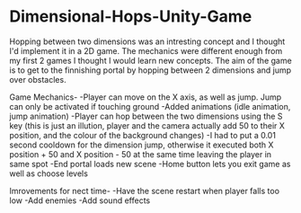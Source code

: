 # Dimensional-Hops-Unity-Game

Hopping between two dimensions was an intresting concept and I thought I'd implement it in a 2D game. The mechanics were 
different enough from my first 2 games I thought I would learn new concepts. The aim of the game is to get to the finnishing 
portal by hopping between 2 dimensions and jump over obstacles.

Game Mechanics- 
  -Player can move on the X axis, as well as jump. Jump can only be activated if touching ground
  -Added animations (idle animation, jump animation)
  -Player can hop between the two dimensions using the S key (this is just an illution, player and the camera 
  actually add 50 to their X position, and the colour of the background changes)
  -I had to put a 0.01 second cooldown for the dimension jump, otherwise it executed both X position + 50 
  and X position - 50 at the same time leaving the player in same spot
  -End portal loads new scene
  -Home button lets you exit game as well as choose levels
  
  Imrovements for nect time-
    -Have the scene restart when player falls too low
    -Add enemies
    -Add sound effects 
